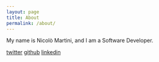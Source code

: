 ```yaml
---
layout: page
title: About
permalink: /about/
---
```


My name is Nicolò Martini, and I am a Software Developer.

[twitter](https://twitter.com/nicmartnic)
[github](https://github.com/nicmart)
[linkedin](https://www.linkedin.com/in/nicmartnic/)
